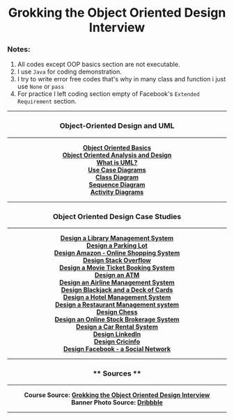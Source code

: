 <h1 align="center">Grokking the Object Oriented Design Interview</h1>


### **Notes:**

1. All codes except OOP basics section are not executable.
2. I use `Java` for coding demonstration.
3. I try to write error free codes that's why in many class and function i just use `None` or `pass`
4. For practice I left coding section empty of Facebook's `Extended Requirement` section.

<hr/>
<h3 align="center">Object-Oriented Design and UML</h3>
<hr/>
<p align="center">
    <a href="object-oriented-design-and-uml/object-oriented-basics.md"><b>Object Oriented Basics</b></a>
    <br />
    <a href="object-oriented-design-and-uml/object-oriented-analysis-and-design.md"><b>Object Oriented Analysis and Design</b></a>
    <br />
    <a href="object-oriented-design-and-uml/what-is-uml.md"><b>What is UML?</b></a>
    <br />
    <a href="object-oriented-design-and-uml/use-case-diagrams.md"><b>Use Case Diagrams</b></a>
    <br />
    <a href="object-oriented-design-and-uml/class-diagram.md"><b>Class Diagram</b></a>
    <br />
    <a href="object-oriented-design-and-uml/sequence-diagram.md"><b>Sequence Diagram</b></a>
    <br />
    <a href="object-oriented-design-and-uml/activity-diagrams.md"><b>Activity Diagrams</b></a>
</p>
<hr />
<h3 align="center">Object Oriented Design Case Studies</h3>
<hr />
<p align="center">
    <a href="object-oriented-design-case-studies/design-a-library-management-system.md"><b>Design a Library Management System</b></a>
    <br />
    <a href="object-oriented-design-case-studies/design-a-parking-lot.md"><b>Design a Parking Lot</b></a>
    <br />
    <a href="object-oriented-design-case-studies/design-amazon-online-shopping-system.md"><b>Design Amazon - Online Shopping System</b></a>
    <br />
    <a href="object-oriented-design-case-studies/design-stack-overflow.md"><b>Design Stack Overflow</b></a>
    <br />
    <a href="object-oriented-design-case-studies/design-a-movie-ticket-booking-system.md"><b>Design a Movie Ticket Booking System</b></a>
    <br />
    <a href="object-oriented-design-case-studies/design-an-atm.md"><b>Design an ATM</b></a>
    <br />
    <a href="object-oriented-design-case-studies/design-an-airline-management-system.md"><b>Design an Airline Management System</b></a>
    <br />
    <a href="object-oriented-design-case-studies/design-blackjack-and-a-deck-of-cards.md"><b>Design Blackjack and a Deck of Cards</b></a>
    <br />
    <a href="object-oriented-design-case-studies/design-a-hotel-management-system.md"><b>Design a Hotel Management System</b></a>
    <br />
    <a href="object-oriented-design-case-studies/design-a-restaurant-management-system.md"><b>Design a Restaurant Management system</b></a>
    <br />
    <a href="object-oriented-design-case-studies/design-chess.md"><b>Design Chess</b></a>
    <br />
    <a href="object-oriented-design-case-studies/design-an-online-stock-brokerage-system.md"><b>Design an Online Stock Brokerage System</b></a>
    <br />
    <a href="object-oriented-design-case-studies/design-a-car-rental-system.md"><b>Design a Car Rental System</b></a>
    <br />
    <a href="object-oriented-design-case-studies/design-linkedin.md"><b>Design LinkedIn</b></a>
    <br />
    <a href="object-oriented-design-case-studies/design-cricinfo.md"><b>Design Cricinfo</b></a>
    <br />
    <a href="object-oriented-design-case-studies/design-facebook.md"><b>Design Facebook - a Social Network</b></a>
</p>
<hr />
<h3 align="center">** Sources **</h3>
<hr />
<p align="center">
    <b>Course Source: <b/></b><a href="https://www.educative.io/courses/grokking-the-object-oriented-design-interview"><b>Grokking the Object Oriented Design Interview</b></a>
    <br />
    <b>Banner Photo Source: <b/></b><a href="https://dribbble.com"><b>Dribbble</b></a>
</p>
<hr />
